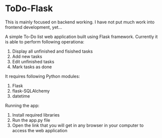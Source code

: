 # ToDo-Flask
This is mainly focused on backend working. I have not put much work into frontend development, yet...

A simple To-Do list web application built using Flask framework. Currently it is able to perform following operationa:
1. Display all unfinished and fisished tasks
2. Add new tasks
3. Edit unfinished tasks
4. Mark tasks as done

It requires following Python modules:
1. Flask
2. flask-SQLAlchemy
3. datetime

Running the app:
1. Install required libraries
2. Run the app.py file
3. Open the link that you will get in any browser in your computer to access the web application
